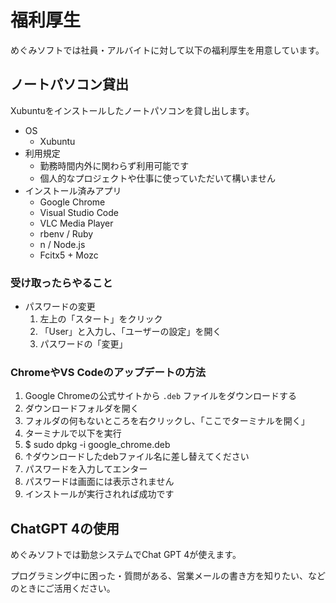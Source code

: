 # 福利厚生

めぐみソフトでは社員・アルバイトに対して以下の福利厚生を用意しています。

## ノートパソコン貸出

Xubuntuをインストールしたノートパソコンを貸し出します。

- OS
  - Xubuntu
- 利用規定
  - 勤務時間内外に関わらず利用可能です
  - 個人的なプロジェクトや仕事に使っていただいて構いません
- インストール済みアプリ
  - Google Chrome
  - Visual Studio Code
  - VLC Media Player
  - rbenv / Ruby
  - n / Node.js
  - Fcitx5 + Mozc

### 受け取ったらやること

- パスワードの変更
  1. 左上の「スタート」をクリック
  1. 「User」と入力し、「ユーザーの設定」を開く
  1. パスワードの「変更」

### ChromeやVS Codeのアップデートの方法

1. Google Chromeの公式サイトから `.deb` ファイルをダウンロードする
1. ダウンロードフォルダを開く
1. フォルダの何もないところを右クリックし、「ここでターミナルを開く」
1. ターミナルで以下を実行
  1. $ sudo dpkg -i google_chrome.deb
  1. ↑ダウンロードしたdebファイル名に差し替えてください
1. パスワードを入力してエンター
  1. パスワードは画面には表示されません
1. インストールが実行されれば成功です

## ChatGPT 4の使用

めぐみソフトでは勤怠システムでChat GPT 4が使えます。

プログラミング中に困った・質問がある、営業メールの書き方を知りたい、などのときにご活用ください。

